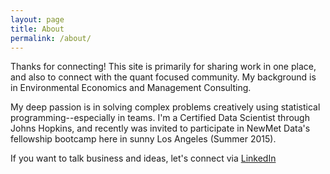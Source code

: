```yaml
---
layout: page
title: About
permalink: /about/
---
```



Thanks for connecting! This site is primarily for sharing work in one place, and also to connect with the quant focused community. My background is in Environmental Economics and Management Consulting.

My deep passion is in solving complex problems creatively using statistical programming--especially in teams. I'm a Certified Data Scientist through Johns Hopkins, and recently was invited to participate in NewMet Data's fellowship bootcamp here in sunny Los Angeles (Summer 2015).

If you want to talk business and ideas, let's connect via [LinkedIn](www.linkedin.com/zecca)

